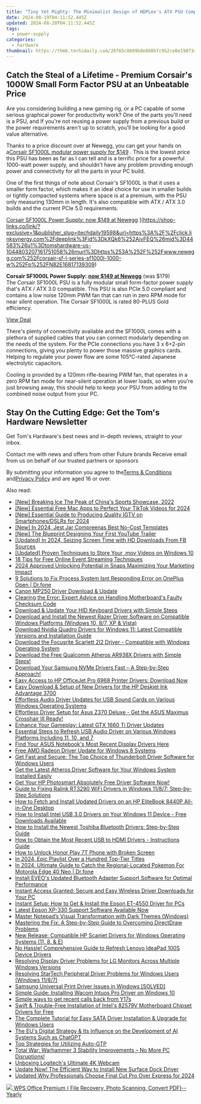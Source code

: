 ```yaml
---
title: "Tiny Yet Mighty: The Minimalist Design of HDPLex's ATX PSU Compared to a Smartphone"
date: 2024-08-19T04:11:52.445Z
updated: 2024-08-20T04:11:52.445Z
tags:
  - power-supply
categories:
  - hardware
thumbnail: https://thmb.techidaily.com/26f65c8609b0e088bfc952ce0e1907346f9597a5ec5508da88eeab04ce902a4e.jpeg
---
```


## Catch the Steal of a Lifetime - Premium Corsair's 1000W Small Form Factor PSU at an Unbeatable Price

Are you considering building a new gaming rig, or a PC capable of some serious graphical power for productivity work? One of the parts you'll need is a PSU, and If you're not reusing a power supply from a previous build or the power requirements aren't up to scratch, you'll be looking for a good value alternative.

 Thanks to a price discount over at Newegg, you can get your hands on a[Corsair SF1000L modular power supply for $149](https://shop-links.co/link/?exclusive=1&publisher_slug=itechdaily19598&url=https%3A%2F%2Fclick.linksynergy.com%2Fdeeplink%3Fid%3DkXQk6%252AivFEQ%26mid%3D44583%26u1%3Dtomshardware-us-6821413571887625813%26murl%3Dhttps%253A%252F%252Fwww.newegg.com%252Fcorsair-sf-l-series-sf1000l-1000-w%252Fp%252FN82E16817139309) . This is the lowest price this PSU has been as far as I can tell and is a terrific price for a powerful 1000-watt power supply, and shouldn't have any problem providing enough power and connectivity for all the parts in your PC build.

 One of the first things of note about Corsair's SF1000L is that it uses a smaller form factor, which makes it an ideal choice for use in smaller builds or tightly compacted systems where space is at a premium, with the PSU only measuring 130mm in length. It's also compatible with ATX / ATX 3.0 builds and the current PCIe 5.0 requirements.

[Corsair SF1000L Power Supply: now $149 at Newegg](https://cdn.mos.cms.futurecdn.net/w3SJANQvMn7jHcYJAV4RXQ-200-100.png "Corsair SF1000L Power Supply: now $149 at Newegg") ](https://shop-links.co/link/?exclusive=1&publisher_slug=itechdaily19598&url=https%3A%2F%2Fclick.linksynergy.com%2Fdeeplink%3Fid%3DkXQk6%252AivFEQ%26mid%3D44583%26u1%3Dtomshardware-us-1044803207161751058%26murl%3Dhttps%253A%252F%252Fwww.newegg.com%252Fcorsair-sf-l-series-sf1000l-1000-w%252Fp%252FN82E16817139309)

**Corsair SF1000L Power Supply:** [**now $149 at Newegg**](https://shop-links.co/link/?exclusive=1&publisher_slug=itechdaily19598&url=https%3A%2F%2Fclick.linksynergy.com%2Fdeeplink%3Fid%3DkXQk6%252AivFEQ%26mid%3D44583%26u1%3Dtomshardware-us-1800531144994198440%26murl%3Dhttps%253A%252F%252Fwww.newegg.com%252Fcorsair-sf-l-series-sf1000l-1000-w%252Fp%252FN82E16817139309) (was $179)  
 The Corsair SF1000L PSU is a fully modular small form-factor power supply that's ATX / ATX 3.0 compatible. This PSU is also PCIe 5.0 compliant and contains a low noise 120mm PWM fan that can run in zero RPM mode for near silent operation. The Corsair SF1000L is rated 80-PLUS Gold efficiency.

[View Deal](https://shop-links.co/link/?exclusive=1&publisher_slug=itechdaily19598&url=https%3A%2F%2Fclick.linksynergy.com%2Fdeeplink%3Fid%3DkXQk6%252AivFEQ%26mid%3D44583%26u1%3Dtomshardware-us-1044803207161751058%26murl%3Dhttps%253A%252F%252Fwww.newegg.com%252Fcorsair-sf-l-series-sf1000l-1000-w%252Fp%252FN82E16817139309)

 There's plenty of connectivity available and the SF1000L comes with a plethora of supplied cables that you can connect modularly depending on the needs of the system. For the PCIe connections you have 3 x 6+2-pin connections, giving you plenty to power those massive graphics cards. Helping to regulate your power flow are some 105°C-rated Japanese electrolytic capacitors.

 Cooling is provided by a 120mm rifle-bearing PWM fan, that operates in a zero RPM fan mode for near-silent operation at lower loads, so when you're just browsing away, this should help to keep your PSU from adding to the combined noise output from your PC.

## Stay On the Cutting Edge: Get the Tom's Hardware Newsletter

 Get Tom's Hardware's best news and in-depth reviews, straight to your inbox.

 Contact me with news and offers from other Future brands  Receive email from us on behalf of our trusted partners or sponsors

 By submitting your information you agree to the[Terms & Conditions](https://futureplc.com/terms-conditions/) and[Privacy Policy](https://futureplc.com/privacy-policy/) and are aged 16 or over.

<ins class="adsbygoogle"
     style="display:block"
     data-ad-format="autorelaxed"
     data-ad-client="ca-pub-7571918770474297"
     data-ad-slot="1223367746"></ins>



<ins class="adsbygoogle"
     style="display:block"
     data-ad-client="ca-pub-7571918770474297"
     data-ad-slot="8358498916"
     data-ad-format="auto"
     data-full-width-responsive="true"></ins>

<span class="atpl-alsoreadstyle">Also read:</span>
<div><ul>
<li><a href="https://extra-tips.techidaily.com/new-breaking-ice-the-peak-of-chinas-sports-showcase-2022/"><u>[New] Breaking Ice  The Peak of China's Sports Showcase, 2022</u></a></li>
<li><a href="https://tiktok-clips.techidaily.com/new-essential-free-mac-apps-to-perfect-your-tiktok-videos-for-2024/"><u>[New] Essential Free Mac Apps to Perfect Your TikTok Videos for 2024</u></a></li>
<li><a href="https://instagram-video-recordings.techidaily.com/new-essential-guide-to-producing-quality-igtv-on-smartphonesdslrs-for-2024/"><u>[New] Essential Guide to Producing Quality IGTV on Smartphones/DSLRs for 2024</u></a></li>
<li><a href="https://fox-helps.techidaily.com/new-in-2024-jest-jar-compreenas-best-no-cost-templates/"><u>[New] In 2024, Jest Jar  Compreenas Best No-Cost Templates</u></a></li>
<li><a href="https://facebook-video-footage.techidaily.com/new-the-blueprint-designing-your-first-youtube-trailer/"><u>[New] The Blueprint  Designing Your First YouTube Trailer</u></a></li>
<li><a href="https://facebook-video-content.techidaily.com/updated-in-2024-seizing-screen-time-with-hd-downloads-from-fb-sources/"><u>[Updated] In 2024, Seizing Screen Time with HD Downloads From FB Sources</u></a></li>
<li><a href="https://screen-mirroring-recording.techidaily.com/updated-proven-techniques-to-store-your-mov-videos-on-windows-10/"><u>[Updated] Proven Techniques to Store Your .mov Videos on Windows 10</u></a></li>
<li><a href="https://screen-activity-recording.techidaily.com/18-tips-for-free-online-event-streaming-techniques/"><u>18 Tips for Free Online Event Streaming Techniques</u></a></li>
<li><a href="https://snapchat-videos.techidaily.com/2024-approved-unlocking-potential-in-snaps-maximizing-your-marketing-impact/"><u>2024 Approved  Unlocking Potential in Snaps  Maximizing Your Marketing Impact</u></a></li>
<li><a href="https://howto.techidaily.com/9-solutions-to-fix-process-system-isnt-responding-error-on-oneplus-open-drfone-by-drfone-fix-android-problems-fix-android-problems/"><u>9 Solutions to Fix Process System Isnt Responding Error on OnePlus Open | Dr.fone</u></a></li>
<li><a href="https://hardware-updates.techidaily.com/canon-mp250-driver-download-and-update/"><u>Canon MP250 Driver Download & Update</u></a></li>
<li><a href="https://tech-renaissance.techidaily.com/clearing-the-error-expert-advice-on-handling-motherboards-faulty-checksum-code/"><u>Clearing the Error: Expert Advice on Handling Motherboard's Faulty Checksum Code</u></a></li>
<li><a href="https://hardware-updates.techidaily.com/download-and-update-your-hid-keyboard-drivers-with-simple-steps/"><u>Download & Update Your HID Keyboard Drivers with Simple Steps</u></a></li>
<li><a href="https://hardware-updates.techidaily.com/download-and-install-the-newest-razer-driver-software-on-compatible-windows-platforms-windows-10-87-xp-and-vista/"><u>Download and Install the Newest Razer Driver Software on Compatible Windows Platforms (Windows 10, 8/7, XP & Vista)</u></a></li>
<li><a href="https://hardware-updates.techidaily.com/download-nvidia-quadro-drivers-for-windows-11-latest-compatible-versions-and-installation-guide/"><u>Download Nvidia Quadro Drivers for Windows 11: Latest Compatible Versions and Installation Guide</u></a></li>
<li><a href="https://hardware-updates.techidaily.com/download-the-focusrite-scarlett-2i2-driver-compatible-with-windows-operating-system/"><u>Download the Focusrite Scarlett 2I2 Driver - Compatible with Windows Operating System</u></a></li>
<li><a href="https://hardware-updates.techidaily.com/1722975003494-download-the-free-qualcomm-atheros-ar938x-drivers-with-simple-steps/"><u>Download the Free Qualcomm Atheros AR938X Drivers with Simple Steps!</u></a></li>
<li><a href="https://hardware-updates.techidaily.com/download-your-samsung-nvme-drivers-fast-a-step-by-step-approach/"><u>Download Your Samsung NVMe Drivers Fast – A Step-by-Step Approach!</u></a></li>
<li><a href="https://hardware-updates.techidaily.com/easy-access-to-hp-officejet-pro-6968-printer-drivers-download-now/"><u>Easy Access to HP OfficeJet Pro 6968 Printer Drivers: Download Now</u></a></li>
<li><a href="https://hardware-updates.techidaily.com/easy-download-and-setup-of-new-drivers-for-the-hp-deskjet-ink-advantage-3700/"><u>Easy Download & Setup of New Drivers for the HP Deskjet Ink Advantage 3700</u></a></li>
<li><a href="https://hardware-updates.techidaily.com/effortless-audio-driver-updates-for-usb-sound-cards-on-various-windows-operating-systems/"><u>Effortless Audio Driver Updates for USB Sound Cards on Various Windows Operating Systems</u></a></li>
<li><a href="https://hardware-updates.techidaily.com/1722975824788-effortless-driver-setup-for-asus-z370-deluxe-get-the-asus-maximus-crosshair-iii-ready/"><u>Effortless Driver Setup for Asus Z370 Deluxe - Get the ASUS Maximus Crosshair III Ready!</u></a></li>
<li><a href="https://hardware-updates.techidaily.com/enhance-your-gameplay-latest-gtx-1660-ti-driver-updates/"><u>Enhance Your Gameplay: Latest GTX 1660 Ti Driver Updates</u></a></li>
<li><a href="https://hardware-updates.techidaily.com/essential-steps-to-refresh-usb-audio-driver-on-various-windows-platforms-including-11-10-and-7/"><u>Essential Steps to Refresh USB Audio Driver on Various Windows Platforms Including 11, 10, and 7</u></a></li>
<li><a href="https://hardware-updates.techidaily.com/find-your-asus-notebooks-most-recent-display-drivers-here/"><u>Find Your ASUS Notebook's Most Recent Display Drivers Here</u></a></li>
<li><a href="https://hardware-updates.techidaily.com/free-amd-radeon-driver-update-for-windows-8-systems/"><u>Free AMD Radeon Driver Update for Windows 8 Systems</u></a></li>
<li><a href="https://hardware-updates.techidaily.com/get-fast-and-secure-the-top-choice-of-thunderbolt-driver-software-for-windows-users/"><u>Get Fast and Secure: The Top Choice of Thunderbolt Driver Software for Windows Users</u></a></li>
<li><a href="https://hardware-updates.techidaily.com/get-the-latest-atheros-driver-software-for-your-windows-system-installed-easily/"><u>Get the Latest Atheros Driver Software for Your Windows System Installed Easily</u></a></li>
<li><a href="https://hardware-updates.techidaily.com/1722979087308-get-your-hp-photosmart-absolutely-free-driver-software-now/"><u>Get Your HP Photosmart Absolutely Free Driver Software Now!</u></a></li>
<li><a href="https://hardware-updates.techidaily.com/guide-to-fixing-ralink-rt3290-wifi-drivers-in-windows-1187-step-by-step-solutions/"><u>Guide to Fixing Ralink RT3290 WiFi Drivers in Windows 11/8/7: Step-by-Step Solutions</u></a></li>
<li><a href="https://hardware-updates.techidaily.com/how-to-fetch-and-install-updated-drivers-on-an-hp-elitebook-8440p-all-in-one-desktop/"><u>How to Fetch and Install Updated Drivers on an HP EliteBook 8440P All-in-One Desktop</u></a></li>
<li><a href="https://hardware-updates.techidaily.com/how-to-install-intel-usb-30-drivers-on-your-windows-11-device-free-downloads-available/"><u>How to Install Intel USB 3.0 Drivers on Your Windows 11 Device - Free Downloads Available</u></a></li>
<li><a href="https://hardware-updates.techidaily.com/how-to-install-the-newest-toshiba-bluetooth-drivers-step-by-step-guide/"><u>How to Install the Newest Toshiba Bluetooth Drivers: Step-by-Step Guide</u></a></li>
<li><a href="https://hardware-updates.techidaily.com/how-to-obtain-the-most-recent-usb-to-hdmi-drivers-instructions-guide/"><u>How to Obtain the Most Recent USB to HDMI Drivers - Instructions Guide</u></a></li>
<li><a href="https://unlock-android.techidaily.com/how-to-unlock-honor-play-7t-phone-with-broken-screen-by-drfone-android/"><u>How to Unlock Honor Play 7T Phone with Broken Screen</u></a></li>
<li><a href="https://youtube-clips.techidaily.com/in-2024-epic-playlist-over-a-hundred-top-tier-titles/"><u>In 2024, Epic Playlist  Over a Hundred Top-Tier Titles</u></a></li>
<li><a href="https://android-pokemon-go.techidaily.com/in-2024-ultimate-guide-to-catch-the-regional-located-pokemon-for-motorola-edge-40-neo-drfone-by-drfone-virtual-android/"><u>In 2024, Ultimate Guide to Catch the Regional-Located Pokemon For Motorola Edge 40 Neo | Dr.fone</u></a></li>
<li><a href="https://hardware-updates.techidaily.com/install-eveos-updated-bluetooth-adapter-support-software-for-optimal-performance/"><u>Install EVEO's Updated Bluetooth Adapter Support Software for Optimal Performance</u></a></li>
<li><a href="https://hardware-updates.techidaily.com/instant-access-granted-secure-and-easy-wireless-driver-downloads-for-your-pc/"><u>Instant Access Granted: Secure and Easy Wireless Driver Downloads for Your PC</u></a></li>
<li><a href="https://hardware-updates.techidaily.com/instant-setup-how-to-get-and-install-the-epson-et-4550-driver-for-pcs/"><u>Instant Setup: How to Get & Install the Epson ET-4550 Driver for PCs</u></a></li>
<li><a href="https://hardware-updates.techidaily.com/latest-epson-xp-330-support-software-available-now/"><u>Latest Epson XP-330 Support Software Available Now</u></a></li>
<li><a href="https://win11-tips.techidaily.com/master-notepads-visual-transformation-with-dark-themes-windows/"><u>Master Notepad’s Visual Transformation with Dark Themes (Windows)</u></a></li>
<li><a href="https://program-issues.techidaily.com/mastering-the-fix-a-step-by-step-guide-to-overcoming-directdraw-problems/"><u>Mastering the Fix: A Step-by-Step Guide to Overcoming DirectDraw Problems</u></a></li>
<li><a href="https://hardware-updates.techidaily.com/new-release-compatible-hp-scanjet-drivers-for-windows-operating-systems-11-8-and-e/"><u>New Release: Compatible HP Scanjet Drivers for Windows Operating Systems (11, 8, & E)</u></a></li>
<li><a href="https://hardware-updates.techidaily.com/no-hassle-comprehensive-guide-to-refresh-lenovo-ideapad-100s-device-drivers/"><u>No Hassle! Comprehensive Guide to Refresh Lenovo IdeaPad 100S Device Drivers</u></a></li>
<li><a href="https://hardware-updates.techidaily.com/resolving-display-driver-problems-for-lg-monitors-across-multiple-windows-versions/"><u>Resolving Display Driver Problems for LG Monitors Across Multiple Windows Versions</u></a></li>
<li><a href="https://hardware-updates.techidaily.com/resolving-startech-peripheral-driver-problems-for-windows-users-windows-1187/"><u>Resolving StarTech Peripheral Driver Problems for Windows Users (Windows 11/8/7)</u></a></li>
<li><a href="https://hardware-updates.techidaily.com/samsung-universal-print-driver-issues-in-windows-solved/"><u>Samsung Universal Print Driver Issues in Windows [SOLVED]</u></a></li>
<li><a href="https://hardware-updates.techidaily.com/simple-guide-installing-wacom-intuos-pro-driver-on-windows-10/"><u>Simple Guide: Installing Wacom Intuos Pro Driver on Windows 10</u></a></li>
<li><a href="https://techidaily.com/simple-ways-to-get-recent-calls-back-from-y17s-by-fonelab-android-recover-call-logs/"><u>Simple ways to get recent calls back from Y17s</u></a></li>
<li><a href="https://hardware-updates.techidaily.com/swift-and-trouble-free-installation-of-intels-82579v-motherboard-chipset-drivers-for-free/"><u>Swift & Trouble-Free Installation of Intel's 82579V Motherboard Chipset Drivers for Free</u></a></li>
<li><a href="https://hardware-updates.techidaily.com/the-complete-tutorial-for-easy-sata-driver-installation-and-upgrade-for-windows-users/"><u>The Complete Tutorial for Easy SATA Driver Installation & Upgrade for Windows Users</u></a></li>
<li><a href="https://tech-haven.techidaily.com/the-eus-digital-strategy-and-its-influence-on-the-development-of-ai-systems-such-as-chatgpt/"><u>The EU's Digital Strategy & Its Influence on the Development of AI Systems Such as ChatGPT</u></a></li>
<li><a href="https://tech-revival.techidaily.com/top-strategies-for-utilizing-auto-gtp/"><u>Top Strategies for Utilizing Auto-GTP</u></a></li>
<li><a href="https://win-able.techidaily.com/total-war-warhammer-3-stability-improvements-no-more-pc-disruptions/"><u>Total War: Warhammer 3 Stability Improvements – No More PC Disruptions!</u></a></li>
<li><a href="https://screen-sharing-recording.techidaily.com/unboxing-logitechs-ultimate-4k-webcam/"><u>Unboxing Logitech's Ultimate 4K Webcam</u></a></li>
<li><a href="https://hardware-updates.techidaily.com/update-now-the-efficient-way-to-install-new-surface-dock-driver/"><u>Update Now! The Efficient Way to Install New Surface Dock Driver</u></a></li>
<li><a href="https://smart-video-creator.techidaily.com/updated-why-professionals-choose-final-cut-pro-over-express-for-2024/"><u>Updated Why Professionals Choose Final Cut Pro Over Express for 2024</u></a></li>
</ul></div>

<!-- affiliate ads begin -->
<a href="https://secure.2checkout.com/order/checkout.php?PRODS=38729081&QTY=1&AFFILIATE=108875&CART=1"><img src="https://website-prod.cache.wpscdn.com/img/wps-writer-free-word-processor-1x.3d9c80d.png" border="0">
WPS Office Premium ( File Recovery, Photo Scanning, Convert PDF)--Yearly</a>
<!-- affiliate ads end -->